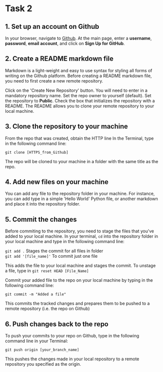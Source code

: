 #   Task 2

##  1. Set up an account on Github
In your browser, navigate to [Github](https://github.com). At the main page, enter a **username**, **password**, **email account**, and click on **Sign Up for GitHub**.

## 2. Create a README markdown file
Markdown is a light-weight and easy to use syntax for styling all forms of writing on the Github platform. Before creating a README markdown file, you need to first create a new  remote repository. 

Click on the 'Create New Repository' button. You will need to enter in a mandatory repository name. Set the repo owner to yourself (default). Set the repository to **Public**. Check the box that initializes the repository with a README. The README allows you to clone your remote repository to your local machine.

## 3. Clone the repository to your machine
From the repo that was created, obtain the HTTP line
In the Terminal, type in the following command line:

`git clone [HTTPS_from_Github]`

The repo will be cloned to your machine in a folder with the same title as the repo.

## 4. Add new files on your machine
You can add any file to the repository folder in your machine. For instance, you can add type in a simple 'Hello World' Python file, or another markdown and place it into the repository folder.

## 5. Commit the changes
Before commiting to the repository, you need to stage the files that you've added to your local machine. In your terminal, `cd` into the repository folder in your local machine and type in the following command line:

`git add .` Stages the commit for all files in folder <br />
`git add '[file_name]'` To commit just one file

This adds the file to your local machine and stages the commit.
To unstage a file, type in `git reset HEAD [File_Name]`

Commit your added file to the repo on your local machine by typing in the following command line:

`git commit -m "Added a file"`

This commits the tracked changes and prepares them to be pushed to a remote repository (i.e. the repo on Github)

## 6. Push changes back to the repo
To push your commits to your repo on Github, type in the following command line in your Terminal:

`git push origin [your_branch_name]`

This pushes the changes made in your local repository to a remote repository you specified as the origin.